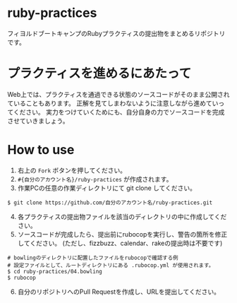 # ruby-practices

フィヨルドブートキャンプのRubyプラクティスの提出物をまとめるリポジトリです。

# プラクティスを進めるにあたって

Web上では、プラクティスを通過できる状態のソースコードがそのまま公開されていることもあります。
正解を見てしまわないように注意しながら進めていってください。
実力をつけていくためにも、自分自身の力でソースコードを完成させていきましょう。

# How to use

1. 右上の `Fork` ボタンを押してください。
2. `#{自分のアカウント名}/ruby-practices` が作成されます。
3. 作業PCの任意の作業ディレクトリにて git clone してください。

```
$ git clone https://github.com/自分のアカウント名/ruby-practices.git
```

4. 各プラクティスの提出物ファイルを該当のディレクトリの中に作成してください。
5. ソースコードが完成したら、提出前にrubocopを実行し、警告の箇所を修正してください。
(ただし、fizzbuzz、calendar、rakeの提出時は不要です)

```
# bowlingのディレクトリに配置したファイルをrubocopで確認する例
# 設定ファイルとして、ルートディレクトリにある .rubocop.yml が使用されます。
$ cd ruby-practices/04.bowling
$ rubocop
```

6. 自分のリポジトリへのPull Requestを作成し、URLを提出してください。
